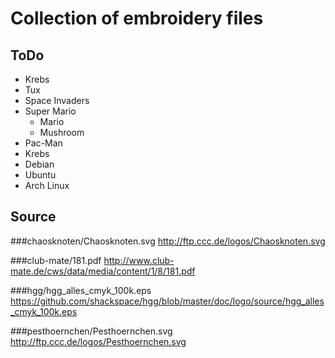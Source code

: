 Collection of embroidery files
==============================

ToDo
----
 * Krebs
 * Tux
 * Space Invaders
 * Super Mario
   * Mario
   * Mushroom
 * Pac-Man
 * Krebs
 * Debian
 * Ubuntu
 * Arch Linux

Source
------

###chaosknoten/Chaosknoten.svg
http://ftp.ccc.de/logos/Chaosknoten.svg

###club-mate/181.pdf
http://www.club-mate.de/cws/data/media/content/1/8/181.pdf

###hgg/hgg_alles_cmyk_100k.eps
https://github.com/shackspace/hgg/blob/master/doc/logo/source/hgg_alles_cmyk_100k.eps

###pesthoernchen/Pesthoernchen.svg
http://ftp.ccc.de/logos/Pesthoernchen.svg
